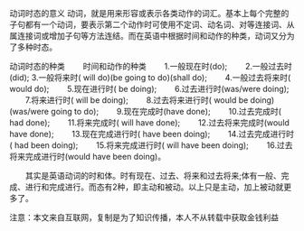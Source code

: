 动词时态的意义
动词，就是用来形容或表示各类动作的词汇。基本上每个完整的子句都有一个动词，要表示第二个动作时可使用不定词、动名词、对等连接词、从属连接词或增加子句等方法连结。而在英语中根据时间和动作的种类，动词又分为了多种时态。

动词时态的种类
　　时间和动作的种类
　　1.一般现在时(do);
　　2.一般过去时(did);
       3.一般将来时( will do)(be going to do)(shall do);
　　4.一般过去将来时( would do);
　　5.现在进行时( be doing);
　　6.过去进行时(was/were doing);
　　7.将来进行时( will be doing);
　　8.过去将来进行时( would be doing)(was/were going to do);
　　9.现在完成时(have done);
　　10.过去完成时( had done);
　　11.将来完成时( will have done);
　　12.过去将来完成时(would have done);
　　13.现在完成进行时( have been doing);
　　14.过去完成进行时( had been doing);
　　15.将来完成进行时( will have been doing);
　　16.过去将来完成进行时(would have been doing)。

　　其实是英语动词的时和体。时有现在、过去、将来和过去将来;体有一般、完成、进行和完成进行。而态有2种，即主动和被动。以上只是主动，加上被动就更多了。

注意：本文来自互联网，复制是为了知识传播，本人不从转载中获取金钱利益
